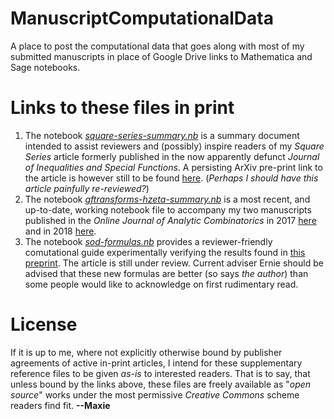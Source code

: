 # ManuscriptComputationalData

A place to post the computational data that goes along with most of my submitted manuscripts in place of Google Drive links to Mathematica and Sage notebooks. 

# Links to these files in print

1. The notebook [*square-series-summary.nb*](https://github.com/maxieds/ManuscriptComputationalData/blob/master/square-series-summary.nb) is a summary document intended to assist reviewers and (possibly) inspire readers of my *Square Series* article formerly published in the now apparently defunct *Journal of Inequalities and Special Functions*. A persisting ArXiv pre-print link to the article is however still to be found [here](http://arxiv.org/abs/1609.02803). (*Perhaps I should have this article painfully re-reviewed?*) 
2. The notebook [*gftransforms-hzeta-summary.nb*](https://github.com/maxieds/ManuscriptComputationalData/blob/master/gftransforms-hzeta-summary.nb) is a most recent, and up-to-date, working notebook file to accompany my two manuscripts published in the *Online Journal of Analytic Combinatorics* in 2017 [here](http://web.math.rochester.edu/misc/ojac/vol12/137.pdf) and in 2018 [here](http://web.math.rochester.edu/misc/ojac/vol13/158.pdf). 
3. The notebook [*sod-formulas.nb*](https://github.com/maxieds/ManuscriptComputationalData/blob/master/sod-formulas.nb) provides a reviewer-friendly comutational guide experimentally verifying the results found in [this preprint](https://arxiv.org/abs/1705.03488). The article is still under review. Current adviser Ernie should be advised that these new formulas are better (so says *the author*) than some people would like to acknowledge on first rudimentary read. 

# License

If it is up to me, where not explicitly otherwise bound by publisher agreements of active in-print articles, I intend for these supplementary reference files to be given *as-is* to interested readers. That is to say, that unless bound by the links above, these files are freely available as "*open source*" works under the most permissive *Creative Commons* scheme readers find fit. **--Maxie**

